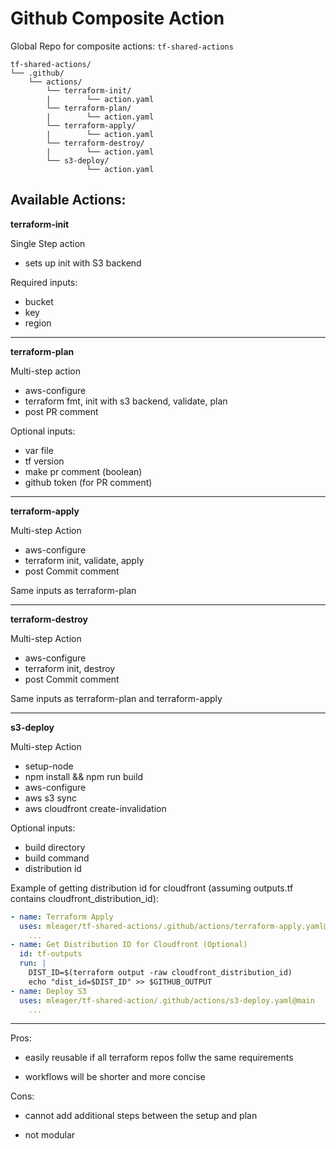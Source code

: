 # Github Composite Action

Global Repo for composite actions: `tf-shared-actions`

```
tf-shared-actions/
└── .github/
    └── actions/
        └── terraform-init/
        |        └── action.yaml
        └── terraform-plan/
        |        └── action.yaml
        └── terraform-apply/
        |        └── action.yaml
        └── terraform-destroy/
        |        └── action.yaml
        └── s3-deploy/
                 └── action.yaml
```

## Available Actions:

**terraform-init**

Single Step action
- sets up init with S3 backend

Required inputs:
- bucket
- key
- region

------------------------------------------------------------------------------------------

**terraform-plan**

Multi-step action
- aws-configure
- terraform fmt, init with s3 backend, validate, plan
- post PR comment

Optional inputs:
- var file
- tf version
- make pr comment (boolean)
- github token (for PR comment)

------------------------------------------------------------------------------------------

**terraform-apply**

Multi-step Action
- aws-configure
- terraform init, validate, apply
- post Commit comment

Same inputs as terraform-plan

------------------------------------------------------------------------------------------

**terraform-destroy**

Multi-step Action
- aws-configure
- terraform init, destroy
- post Commit comment

Same inputs as terraform-plan and terraform-apply

------------------------------------------------------------------------------------------

**s3-deploy**

Multi-step Action
- setup-node
- npm install && npm run build
- aws-configure
- aws s3 sync
- aws cloudfront create-invalidation

Optional inputs:
- build directory
- build command
- distribution id

Example of getting distribution id for cloudfront (assuming outputs.tf contains cloudfront_distribution_id):
```yaml
- name: Terraform Apply
  uses: mleager/tf-shared-actions/.github/actions/terraform-apply.yaml@main
    ...
- name: Get Distribution ID for Cloudfront (Optional)
  id: tf-outputs
  run: |
    DIST_ID=$(terraform output -raw cloudfront_distribution_id)
    echo "dist_id=$DIST_ID" >> $GITHUB_OUTPUT
- name: Deploy S3
  uses: mleager/tf-shared-action/.github/actions/s3-deploy.yaml@main
    ...
```

------------------------------------------------------------------------------------------

Pros:

- easily reusable if all terraform repos follw the same requirements

- workflows will be shorter and more concise

Cons:

- cannot add additional steps between the setup and plan

- not modular


